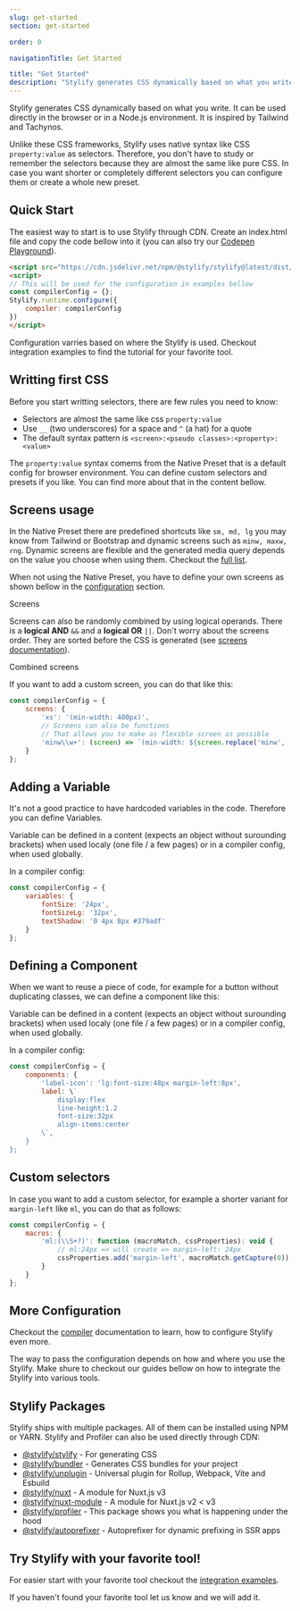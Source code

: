 ```yaml
---
slug: get-started
section: get-started

order: 0

navigationTitle: Get Started

title: "Get Started"
description: "Stylify generates CSS dynamically based on what you write. Learn how to use it!"
---
```


Stylify generates CSS dynamically based on what you write.
It can be used directly in the browser or in a Node.js environment. It is inspired by Tailwind and Tachynos.

Unlike these CSS frameworks, Stylify uses native syntax like CSS `property:value` as selectors. Therefore, you don't have to study or remember the selectors because they are almost the same like pure CSS. In case you want shorter or completely different selectors you can configure them or create a whole new preset.

## Quick Start
The easiest way to start is to use Stylify through CDN.
Create an index.html file and copy the code bellow into it (you can also try our <a href="https://codepen.io/Machy8/pen/Bawpvdy?editors=1010" target="blank" rel="noopener nofollow">Codepen Playground</a>).

```html
<script src="https://cdn.jsdelivr.net/npm/@stylify/stylify@latest/dist/stylify.native.min.js"></script>
<script>
// This will be used for the configuration in examples bellow
const compilerConfig = {};
Stylify.runtime.configure({
	compiler: compilerConfig
})
</script>
```

<note>
Configuration varries based on where the Stylify is used. Checkout <nuxt-link to="/docs/integrations">integration examples</nuxt-link> to find the tutorial for your favorite tool.
</note>

## Writting first CSS
Before you start writting selectors, there are few rules you need to know:
- Selectors are almost the same like css `property:value`
- Use `__` (two underscores) for a space and `^` (a hat) for a quote
- The default syntax pattern is `<screen>:<pseudo classes>:<property>:<value>`

<note>
The <code>property:value</code> syntax comems from the <nuxt-link to="/docs/stylify/native-preset">Native Preset</nuxt-link> that is a default config for browser environment. You can define custom selectors and presets if you like. You can find more about that in the content bellow.
</note>

<!-- stylify-ignore -->
<get-started-selectors layout="column"></get-started-selectors>
<!-- /stylify-ignore -->

## Screens usage
In the Native Preset there are predefined shortcuts like `sm, md, lg` you may know from Tailwind or Bootstrap and dynamic screens such as `minw, maxw, rng`. Dynamic screens are flexible and the generated media query depends on the value you choose when using them.
Checkout the [full list](/docs/stylify/native-preset#screens).

When not using the Native Preset, you have to define your own screens as shown bellow in the [configuration](#configuration) section.

<!-- stylify-ignore -->
<example-editor layout="column">
<div class="font-size:12px minw768px:font-size:32px lg:font-size:24px">
	Screens
</div>
</example-editor>
<!-- /stylify-ignore -->

Screens can also be randomly combined by using logical operands. There is a **logical AND** `&&` and a **logical OR** `||`.
Don't worry about the screens order. They are sorted before the CSS is generated (see [screens documentation](/docs/stylify/compiler#logical-operands-in-screens)).

<!-- stylify-ignore -->
<example-editor layout="column">
<div class="lg||landscape:color:darkred sm&&dark:color:grey lg&&dark:color:white">
	Combined screens
</div>
</example-editor>
<!-- /stylify-ignore -->

If you want to add a custom screen, you can do that like this:
```js
const compilerConfig = {
	screens: {
		'xs': '(min-width: 400px)',
		// Screens can also be functions
		// That allows you to make as flexible screen as possible
		'minw\\w+': (screen) => `(min-width: ${screen.replace('minw', '')})`
	}
};
```

## Adding a Variable
It's not a good practice to have hardcoded variables in the code. Therefore you can define Variables.

Variable can be defined in a content (expects an object without surounding brackets) when used localy (one file / a few pages) or in a compiler config, when used globally.

<get-started-variables layout="column"></get-started-variables>

In a compiler config:
```js
const compilerConfig = {
	variables: {
		fontSize: '24px',
		fontSizeLg: '32px',
		textShadow: '0 4px 8px #379adf'
	}
};
```

## Defining a Component
When we want to reuse a piece of code, for example for a button without duplicating classes, we can define a component like this:

Variable can be defined in a content (expects an object without surounding brackets) when used localy (one file / a few pages) or in a compiler config, when used globally.

<get-started-components layout="column"></get-started-components>

In a compiler config:
```js
const compilerConfig = {
	components: {
		'label-icon': 'lg:font-size:48px margin-left:8px',
		label: \`
			display:flex
			line-height:1.2
			font-size:32px
			align-items:center
		\`,
	}
};
```

## Custom selectors
In case you want to add a custom selector, for example a shorter variant for `margin-left` like `ml`, you can do that as follows:
```js
const compilerConfig = {
	macros: {
		'ml:(\\S+?)': function (macroMatch, cssProperties): void {
			// ml:24px => will create => margin-left: 24px
			cssProperties.add('margin-left', macroMatch.getCapture(0));
		}
	}
};
```

## More Configuration
Checkout the [compiler](/docs/stylify/compiler) documentation to learn, how to configure Stylify even more.

The way to pass the configuration depends on how and where you use the Stylify. Make shure to checkout our guides bellow on how to integrate the Stylify into various tools.

## Stylify Packages

Stylify ships with multiple packages. All of them can be installed using NPM or YARN. Stylify and Profiler can also be used directly through CDN:

- [@stylify/stylify](/docs/stylify) - For generating CSS
- [@stylify/bundler](/docs/bundler) - Generates CSS bundles for your project
- [@stylify/unplugin](/docs/unplugin) - Universal plugin for Rollup, Webpack, Vite and Esbuild
- [@stylify/nuxt](/docs/nuxt) - A module for Nuxt.js v3
- [@stylify/nuxt-module](/docs/nuxt-module) - A module for Nuxt.js v2 < v3
- [@stylify/profiler](/docs/profiler) - This package shows you what is happening under the hood
- [@stylify/autoprefixer](/docs/autoprefixer) - Autoprefixer for dynamic prefixing in SSR apps

## Try Stylify with your favorite tool!

For easier start with your favorite tool checkout the [integration examples](/docs/integrations).

<note>If you haven't found your favorite tool let us know and we will add it.</note>

<integration-blocks />

